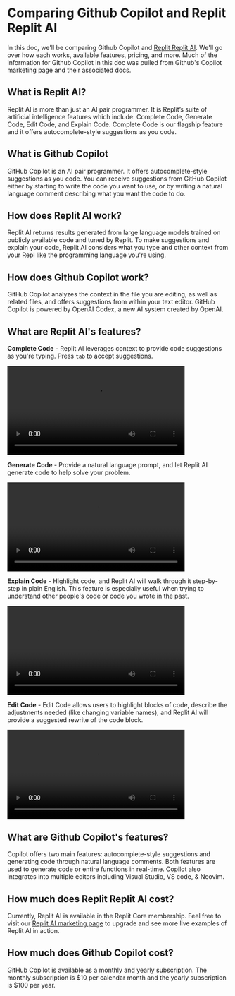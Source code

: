 # Comparing Github Copilot and Replit Replit AI

In this doc, we'll be comparing Github Copilot and [Replit Replit AI](https://replit.com/site/ghostwriter). We'll go over how each works, available features, pricing, and more. Much of the information for Github Copilot in this doc was pulled from Github's Copilot marketing page and their associated docs.

## What is Replit AI?

Replit AI is more than just an AI pair programmer. It is Replit’s suite of artificial intelligence features which include: Complete Code, Generate Code, Edit Code, and Explain Code. Complete Code is our flagship feature and it offers autocomplete-style suggestions as you code.

## What is Github Copilot

GitHub Copilot is an AI pair programmer. It offers autocomplete-style suggestions as you code. You can receive suggestions from GitHub Copilot either by starting to write the code you want to use, or by writing a natural language comment describing what you want the code to do.

## How does Replit AI work?

Replit AI returns results generated from large language models trained on publicly available code and tuned by Replit. To make suggestions and explain your code, Replit AI considers what you type and other context from your Repl like the programming language you're using.

## How does Github Copilot work?

GitHub Copilot analyzes the context in the file you are editing, as well as related files, and offers suggestions from within your text editor. GitHub Copilot is powered by OpenAI Codex, a new AI system created by OpenAI.

## What are Replit AI's features?

**Complete Code** - Replit AI leverages context to provide code suggestions as you're typing. Press `tab` to accept suggestions.

<video controls width="80%" loop src="https://docimg.replit.com/images/replitai/221029_GW_JS_Demo.mp4" type="video/mp4">
</video>

**Generate Code** - Provide a natural language prompt, and let Replit AI generate code to help solve your problem.

<video controls width="80%" loop src="https://docimg.replit.com/images/replitai/generate_code.mp4" type="video/mp4">
</video>

**Explain Code** - Highlight code, and Replit AI will walk through it step-by-step in plain English. This feature is especially useful when trying to understand other people's code or code you wrote in the past.

<video controls width="80%" loop src="https://docimg.replit.com/images/replitai/explain_code.mp4" type="video/mp4">
</video>

**Edit Code** - Edit Code allows users to highlight blocks of code, describe the adjustments needed (like changing variable names), and Replit AI will provide a suggested rewrite of the code block.

<video controls width="80%" loop src="https://docimg.replit.com/images/replitai/transform_code.mp4" type="video/mp4">
</video>

## What are Github Copilot's features?

Copilot offers two main features: autocomplete-style suggestions and generating code through natural language comments. Both features are used to generate code or entire functions in real-time. Copilot also integrates into multiple editors including Visual Studio, VS code, & Neovim.

## How much does Replit Replit AI cost?

Currently, Replit AI is available in the Replit Core membership. Feel free to visit our [Replit AI marketing page](https://replit.com/site/replitai) to upgrade and see more live examples of Replit AI in action.

## How much does Github Copilot cost?

GitHub Copilot is available as a monthly and yearly subscription. The monthly subscription is $10 per calendar month and the yearly subscription is $100 per year.
